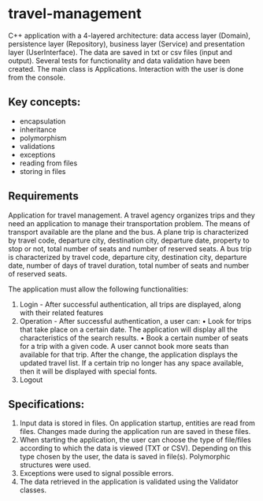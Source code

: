 # travel-management
C++ application with a 4-layered architecture: data access layer (Domain), persistence layer (Repository), business layer (Service) and presentation layer (UserInterface). The data are saved in txt or csv files (input and output). Several tests for functionality and data validation have been created. The main class is Applications. Interaction with the user is done from the console.

## Key concepts:
- encapsulation
- inheritance
- polymorphism
- validations
- exceptions
- reading from files
- storing in files

## Requirements

Application for travel management. A travel agency organizes trips and they need an application to manage their transportation problem. The means of transport available are the plane and the bus. A plane trip is characterized by travel code, departure city, destination city, departure date, property to stop or not, total number of seats and number of reserved seats. A bus trip is characterized by travel code, departure city, destination city, departure date, number of days of travel duration, total number of seats and number of reserved seats.

The application must allow the following functionalities:
1. Login - After successful authentication, all trips are displayed, along with their related features
2. Operation - After successful authentication, a user can:
• Look for trips that take place on a certain date. The application will display all the characteristics of the search results.
• Book a certain number of seats for a trip with a given code. A user cannot book more seats than available for that trip. After the change, the application displays the updated travel list. If a certain trip no longer has any space available, then it will be displayed with special fonts.
3. Logout

## Specifications:
1. Input data is stored in files. On application startup, entities are read from files. Changes made during the application run are saved in these files.
2. When starting the application, the user can choose the type of file/files according to which the data is viewed (TXT or CSV). Depending on this type chosen by the user, the data is saved in file(s). Polymorphic structures were used.
3. Exceptions were used to signal possible errors.
4. The data retrieved in the application is validated using the Validator classes.
